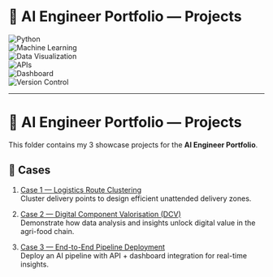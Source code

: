 # 🚀 AI Engineer Portfolio — Projects  

![Python](https://img.shields.io/badge/Python-3.9%2B-blue?logo=python)  
![Machine Learning](https://img.shields.io/badge/Machine%20Learning-Scikit--Learn%20%7C%20PyTorch-orange?logo=opencv)  
![Data Visualization](https://img.shields.io/badge/Visualization-Plotly%20%7C%20Folium-green?logo=plotly)  
![APIs](https://img.shields.io/badge/API-FastAPI-teal?logo=fastapi)  
![Dashboard](https://img.shields.io/badge/Dashboard-Streamlit-red?logo=streamlit)  
![Version Control](https://img.shields.io/badge/GitHub-Portfolio-lightgrey?logo=github)  

---
# 🚀 AI Engineer Portfolio — Projects

This folder contains my 3 showcase projects for the **AI Engineer Portfolio**.

## 📂 Cases

1. [Case 1 — Logistics Route Clustering](./case1-logistics-route-clustering/README.md)  
   Cluster delivery points to design efficient unattended delivery zones.  

2. [Case 2 — Digital Component Valorisation (DCV)](./case2-digital-component-valorisation/README.md)  
   Demonstrate how data analysis and insights unlock digital value in the agri-food chain.  

3. [Case 3 — End-to-End Pipeline Deployment](./case3-end-to-end-pipeline/README.md)  
   Deploy an AI pipeline with API + dashboard integration for real-time insights.  
